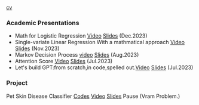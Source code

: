 [cv](https://acrobat.adobe.com/id/urn:aaid:sc:AP:41cdc893-2159-4435-9bab-173004102aba)

### Academic Presentations

* Math for Logistic Regression [Video](https://hansung.webex.com/hansung/ldr.php?RCID=aa1050a678baff365b5d21b36d5fbe37) [Slides](https://acrobat.adobe.com/id/urn:aaid:sc:AP:0bef3ea1-16a2-4ab2-9ec6-9ce7e111afca) (Dec.2023)
* Single-variate Linear Regression With a mathmatical approach [Video](https://hansung.webex.com/hansung/ldr.php?RCID=0afae573ce6ceb63c3ae25d65833e82a) [Slides](https://acrobat.adobe.com/id/urn:aaid:sc:AP:fbc86a55-e629-4e95-b080-85ca017597f2) (Nov.2023)
* Markov Decision Process [video](https://hansung.webex.com/hansung/ldr.php?RCID=92d2534d78c37dfb526ff83d6904e7ad) [Slides](https://acrobat.adobe.com/id/urn:aaid:sc:AP:2fa23830-f414-4b4d-8fbb-baf7f016818e) (Aug.2023)
* Attention Score [Video](https://hansung.webex.com/hansung/ldr.php?RCID=80011d2126fbcea39ab1300cfca1e1ab) [Slides](https://acrobat.adobe.com/id/urn:aaid:sc:AP:61b0273e-a310-443d-a279-0f11f0c4ba16) (Jul.2023)
* Let's build GPT:from scratch,in code,spelled out.[Video](https://hansung.webex.com/hansung/ldr.php?RCID=80011d2126fbcea39ab1300cfca1e1ab) [Slides](https://acrobat.adobe.com/id/urn:aaid:sc:AP:8ba50a2e-7403-4e4b-a51e-697a80c87ac2) (Jul.2023)

### Project
Pet Skin Disease Classifier [Codes](https://github.com/ShinHyun-soo/pet-skin-disease-classifier) [Video](https://hansung.webex.com/hansung/ldr.php?RCID=f90b10eca0290af39d4878a86380f652) [Slides](https://acrobat.adobe.com/id/urn:aaid:sc:AP:5cbc4f09-8510-47c7-9ea6-4e8344bee5d4) Pause (Vram Problem.)
  

